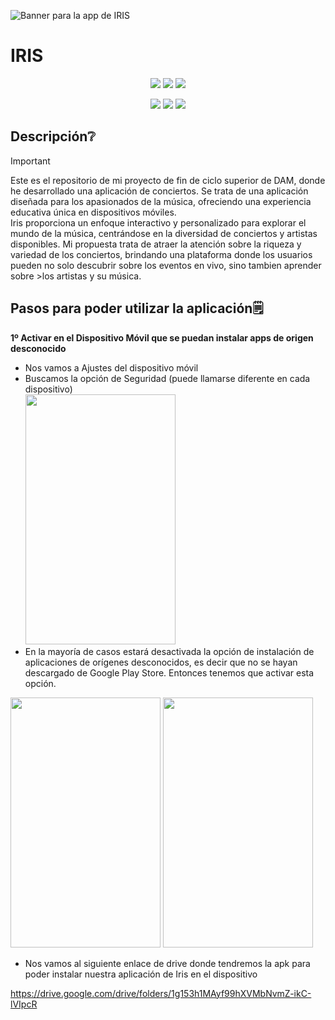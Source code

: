 ![Banner para la app de IRIS](https://github.com/Irishongki/Proyecto-Iris/assets/48756218/24580523-6f30-4a2f-9a3f-a930eb874924)

<h1> IRIS </h1>
<p align="center">
<img src="https://img.shields.io/badge/STATUS-COMPLETADO-green">
  <img src="https://img.shields.io/badge/LENGUAJE-KOTLIN-orange">
  <img src="https://img.shields.io/badge/Ultima actualización-junio del 2024-blue">
</p>
<p align="center">
<img src="https://img.shields.io/badge/Android_Studio-3DDC84?style=for-the-badge&logo=android-studio&logoColor=white">
<img src="https://img.shields.io/badge/Windows-0078D6?style=for-the-badge&logo=windows&logoColor=white">
<img src= "https://img.shields.io/badge/Firebase-white?style=for-the-badge&logo=firebase&labelColor=%23EB844E&color=%23EB844E">
</p>

## Descripción❔
> [!IMPORTANT]
> Este es el repositorio de mi proyecto de fin de ciclo superior de DAM, donde he desarrollado una aplicación de conciertos.
> Se trata de una aplicación diseñada para los apasionados de la música, ofreciendo una experiencia educativa única en dispositivos móviles.<br/>
> Iris proporciona un enfoque interactivo y personalizado para explorar el mundo de la música, centrándose en la diversidad de conciertos y artistas disponibles.
>Mi propuesta trata de atraer la atención sobre la riqueza y variedad de los conciertos, brindando una plataforma donde los usuarios pueden no solo descubrir sobre los eventos en vivo, sino tambien aprender sobre >los artistas y su música.

## Pasos para poder utilizar la aplicación🗒️
****1º Activar en el Dispositivo Móvil que se puedan instalar apps de origen desconocido****<br/>
 - Nos vamos a Ajustes del dispositivo móvil<br/>
 - Buscamos la opción de Seguridad (puede llamarse diferente en cada dispositivo)<br/>
<img width="240" height="400" src="https://github.com/Irishongki/Proyecto-Iris/assets/48756218/9584f7e3-64b6-484c-8f93-0401fa0a30ba"><br/>
-  En la mayoría de casos estará desactivada la opción de instalación de aplicaciones de orígenes desconocidos,
  es decir que no se hayan descargado de Google Play Store. Entonces tenemos que activar esta opción.<br/>
  <img width="240" height="400" src="https://github.com/Irishongki/Proyecto-Iris/assets/48756218/bb655cba-d540-4ce2-90cb-45c254e2df18">
  <img  width="240" height="400" src="https://github.com/Irishongki/Proyecto-Iris/assets/48756218/366e4be5-a989-4692-93d0-ed5dbe63673f"><br/>

  - Nos vamos al siguiente enlace de drive donde tendremos la apk para poder instalar nuestra aplicación de Iris en el dispositivo
><p align="center">
https://drive.google.com/drive/folders/1g153h1MAyf99hXVMbNvmZ-ikC-lVIpcR
</p>



